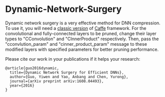 # Dynamic-Network-Surgery
Dynamic network surgery is a very effective method for DNN compression. To use it, you will need a [classic version](https://github.com/BVLC/caffe/tree/0dfc5dac3d8bf17f833e21ae6ce7bc3ea19a03fa) of [Caffe](http://caffe.berkeleyvision.org) framework.
For the convolutional and fully-connected layers to be pruned, change their layer types to "CConvolution" and "CInnerProduct" respectively. Then, pass the "cconvlution_param" and "cinner_product_param" message to these modified layers with specified parameters for better pruning performance.

Please cite our work in your publications if it helps your research:

    @article{guo2016dynamic,
      title={Dynamic Network Surgery for Efficient DNNs},
      author={Guo, Yiwen and Yao, Anbang and Chen, Yurong},
      journal={arXiv preprint arXiv:1608.04493},
      year={2016}
    }
